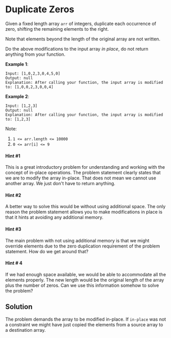 # Duplicate Zeros

Given a fixed length array ```arr``` of integers, duplicate each occurrence of zero, shifting the remaining elements to the right.

Note that elements beyond the length of the original array are not written.

Do the above modifications to the input array *in place*, do not return anything from your function.

**Example 1**:

```
Input: [1,0,2,3,0,4,5,0]
Output: null
Explanation: After calling your function, the input array is modified to: [1,0,0,2,3,0,0,4]
```

**Example 2**:

```
Input: [1,2,3]
Output: null
Explanation: After calling your function, the input array is modified to: [1,2,3]
```
 

Note:

1. ```1 <= arr.length <= 10000```
2. ```0 <= arr[i] <= 9```

#### Hint #1

This is a great introductory problem for understanding and working with the concept of in-place operations. The problem statement clearly states that we are to modify the array in-place. That does not mean we cannot use another array. We just don't have to return anything.

#### Hint #2 

A better way to solve this would be without using additional space. The only reason the problem statement allows you to make modifications in place is that it hints at avoiding any additional memory.

#### Hint #3

The main problem with not using additional memory is that we might override elements due to the zero duplication requirement of the problem statement. How do we get around that?

#### Hint # 4

If we had enough space available, we would be able to accommodate all the elements properly. The new length would be the original length of the array plus the number of zeros. Can we use this information somehow to solve the problem?

## Solution

The problem demands the array to be modified in-place. If ```in-place``` was not a constraint we might have just copied the elements from a source array to a destination array.

